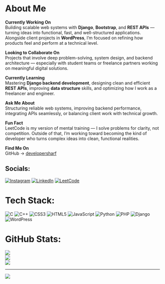 # About Me

**Currently Working On**  
Building scalable web systems with **Django**, **Bootstrap**, and **REST APIs** — turning ideas into functional, fast, and well-structured applications. Alongside client projects in **WordPress**, I’m focused on refining how products feel and perform at a technical level.

**Looking to Collaborate On**  
Projects that involve deep problem-solving, system design, and backend architecture — especially with student teams or freelance partners working on meaningful digital solutions.

**Currently Learning**  
Mastering **Django backend development**, designing clean and efficient **REST APIs**, improving **data structure** skills, and optimizing how I work as a freelancer and engineer.

**Ask Me About**  
Structuring reliable web systems, improving backend performance, integrating APIs seamlessly, or balancing client work with technical growth.

**Fun Fact**  
LeetCode is my version of mental training — I solve problems for clarity, not competition. Outside of that, I’m working toward becoming the kind of developer who turns complex ideas into clean, functional realities.

**Find Me On**  
GitHub → [developersharf](https://github.com/developersharf)



## Socials:
[![Instagram](https://img.shields.io/badge/Instagram-%23E4405F.svg?logo=Instagram&logoColor=white)](https://instagram.com/developersharf)
[![LinkedIn](https://img.shields.io/badge/LinkedIn-%230077B5.svg?logo=linkedin&logoColor=white)](https://linkedin.com/in/developersharf)
[![LeetCode](https://img.shields.io/badge/-LeetCode-FFA116?logo=LeetCode&logoColor=white)](https://leetcode.com/u/panglossian_Sharf/)



# Tech Stack:
![C](https://img.shields.io/badge/c-%2300599C.svg?style=for-the-badge&logo=c&logoColor=white) ![C++](https://img.shields.io/badge/c++-%2300599C.svg?style=for-the-badge&logo=c%2B%2B&logoColor=white) ![CSS3](https://img.shields.io/badge/css3-%231572B6.svg?style=for-the-badge&logo=css3&logoColor=white) ![HTML5](https://img.shields.io/badge/html5-%23E34F26.svg?style=for-the-badge&logo=html5&logoColor=white) ![JavaScript](https://img.shields.io/badge/javascript-%23323330.svg?style=for-the-badge&logo=javascript&logoColor=%23F7DF1E) ![Python](https://img.shields.io/badge/python-3670A0?style=for-the-badge&logo=python&logoColor=ffdd54) ![PHP](https://img.shields.io/badge/php-%23777BB4.svg?style=for-the-badge&logo=php&logoColor=white) ![Django](https://img.shields.io/badge/django-%23092E20.svg?style=for-the-badge&logo=django&logoColor=white) ![WordPress](https://img.shields.io/badge/WordPress-%23117AC9.svg?style=for-the-badge&logo=WordPress&logoColor=white)
# GitHub Stats:
![](https://github-readme-stats.vercel.app/api?username=developersharf&theme=dracula&hide_border=false&include_all_commits=false&count_private=false)<br/>
![](https://github-readme-streak-stats.herokuapp.com/?user=developersharf&theme=dracula&hide_border=false)<br/>
![](https://github-readme-stats.vercel.app/api/top-langs/?username=developersharf&theme=dracula&hide_border=false&include_all_commits=false&count_private=false&layout=compact)

---
[![](https://visitcount.itsvg.in/api?id=developersharf&icon=0&color=0)](https://visitcount.itsvg.in)

<!-- Proudly created with GPRM ( https://gprm.itsvg.in ) -->
